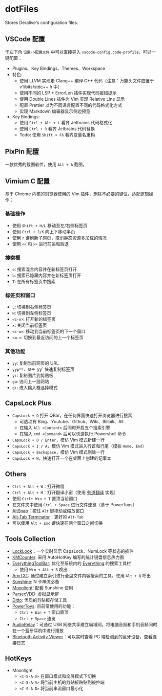 # dotFiles
Stores Deralive's configuration files.

## VSCode 配置

于左下角 `设置->配置文件` 中可以直接导入 `vscode-config.code-profile`，可以一键配置：
- Plugins、Key Bindings、Themes、Workspace
- 特色:
    - 使用 LLVM 实现走 Clang++ 编译 C++ 代码（注意：万能头文件应置于 v1/bits/stdc++.h 中）
    - 使用不同的 LSP + ErrorLen 插件实现代码报错提示
    - 使用 Double Lines 插件为 Vim 实现 Relative Line 显示
    - 配置 Prettier 以为不同语言配置不同的代码格式化方式
    - 实现 Markdown 编辑器显示侧边预览
- Key Bindings:
    - 使用 `Ctrl + Alt + L` 看齐 Jetbrains 代码格式化
    - 使用 `Ctrl + R` 看齐 Jetbrains 代码替换
    - Todo: 使用 `Shift + F6` 看齐变量名重构

## PixPin 配置
一款优秀的截图软件，使用 `ALt + A` 截图。

## Vimium C 配置
基于 Chrome 内核的浏览器使用的 Vim 插件，删除不必要的键位，适配逻辑操作：

### 基础操作
- 使用 `Shift + H/L` 移动至左/右侧标签页
- 使用 `Ctrl + J/K` 向上下移动半页
- 使用 `r` 键刷新子网页，取消静态资源多加载的情况
- 使用 `<<` 和 `>>` 进行前进和后退

### 搜索框
- `o`: 搜索混合内容并在新标签页打开
- `b`: 搜索已隐藏内容并在新标签页打开
- `T`: 在所有标签页中搜索

### 标签页和窗口
- `L`: 切换到右侧标签页
- `H`: 切换到左侧标签页
- `<c-n>`: 打开新的标签页
- `x`: 关闭当前标签页
- `<c-w>`: 移动到当前标签页的下一个窗口
- `<a->`: 切换到最近访问的上一个标签页
  
### 其他功能
- `yy`: 复制当前网页的 URL
- `yyp**: 基于 `yy` 快速复制标签页
- `yi`: 复制图片到剪贴板
- `gu`: 访问上一层网站
- `gi`: 进入输入框选择模式

## CapsLock Plus
- `CapsLock + Q` 打开 QBar，在任何界面快速打开浏览器进行搜索
  - 可选项有 Bing、Youtube、Github、Wiki、Bilibili、All
  - 在输入 `All <Content>` 后同时开启五个搜索引擎
  - 在输入 `cmd <Command>` 后可以快速执行 Powershell 命令
- `CapsLock + O / Enter`，模仿 Vim 模式新建一行
- `CapsLock + I / A`，模仿 Vim 模式进入行首和行尾（模拟 `Home`、`End`）
- `CapsLock + Backspace`，模仿 Vim 模式删除一行
- `CapsLock + W`，快速打开一个在桌面上创建的记事本

## Others
- `Ctrl + Alt + W`：打开微信
- `Ctrl + Alt + M`：打开翻译小窗（使用 [有道翻译](https://fanyi.youdao.com/download-Windows/) 实现）
- 使用 `Ctrl+ Win + T` 置顶当前窗口
- 在文件夹中使用 `Ctrl + Space` 进行文件速览（基于 PowerToys）
- [AltSnap](https://github.com/RamonUnch/AltSnap)：按住 `Alt` 键拖动或缩放窗口
- [Alt-Tab Terminator](https://www.ntwind.com/software/alttabter.html)：更好的 `Alt-Tab`
- 可以使用 `Alt + Esc` 键快速在两个窗口之间切换

## Tools Collection
- [LockLook](https://blog.csdn.net/Steven_Start/article/details/109218714)：一个实时显示 CapsLock、NumLock 等状态的插件
- [KMCounter](https://github.com/telppa/KMCounter): 采用 AutoHotKey 编写的统计键盘信息热力图
- [EverythingToolBar](https://github.com/srwi/EverythingToolbar): 优化至系统内的 [Everything](https://www.voidtools.com/support/everything) 的搜索工具栏
  - 使用 `Win + Alt + S` 唤出
- [AnyTXT](https://anytxt.net): 通过建立索引进行全盘文件内容搜索的工具，使用 `Alt + Q` 呼出
- [Sunshine](https://github.com/LizardByte/Sunshine): N 卡串流必备
- [Moonlight](https://github.com/moonlight-stream/moonlight-qt): 配套 Sunshine 使用
- [ParsecVDD](https://github.com/nomi-san/parsec-vdd): 虚拟显示屏
- [Ditto](https://github.com/sabrogden/Ditto): 优质的剪贴板存储工具
- [PowerToys](https://github.com/microsoft/PowerToys): 目前常使用的功能：
  - `Ctrl + Win + T` 窗口置顶
  - `Ctrl + Space` 速览
- [AudioRelay](https://audiorelay.net/)：可通过 USB 网络共享建立局域网，将电脑音频和手机音频同时在一个蓝牙耳机中进行播放
- [Bluetooth Activity Viewer](https://www.nirsoft.net/utils/bluetooth_viewer.html)：可以实时查看 PC 端检测到的蓝牙设备，查看连接日志

## HotKeys
- Moonlight
  - `<C-S-A-X>` 在窗口模式和全屏模式下切换
  - `<C-S-A-V>` 将当前主机的剪贴板粘贴到被控端
  - `<C-S-A-D>` 将当前串流窗口最小化
